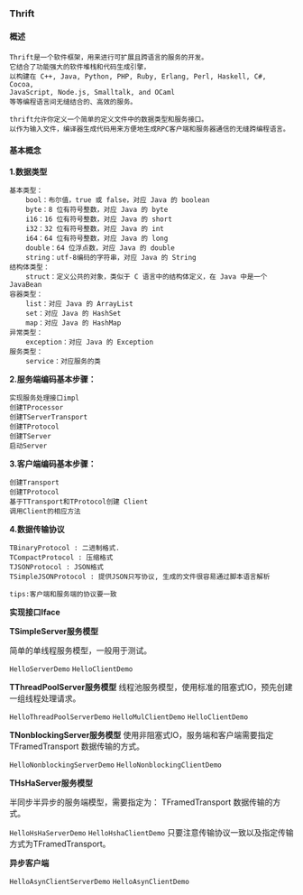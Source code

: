 
### Thrift

#### 概述
```
Thrift是一个软件框架，用来进行可扩展且跨语言的服务的开发。
它结合了功能强大的软件堆栈和代码生成引擎，
以构建在 C++, Java, Python, PHP, Ruby, Erlang, Perl, Haskell, C#, Cocoa, 
JavaScript, Node.js, Smalltalk, and OCaml 
等等编程语言间无缝结合的、高效的服务。

thrift允许你定义一个简单的定义文件中的数据类型和服务接口。
以作为输入文件，编译器生成代码用来方便地生成RPC客户端和服务器通信的无缝跨编程语言。
```

#### 基本概念

**1.数据类型**

```
基本类型：
    bool：布尔值，true 或 false，对应 Java 的 boolean
    byte：8 位有符号整数，对应 Java 的 byte
    i16：16 位有符号整数，对应 Java 的 short
    i32：32 位有符号整数，对应 Java 的 int
    i64：64 位有符号整数，对应 Java 的 long
    double：64 位浮点数，对应 Java 的 double
    string：utf-8编码的字符串，对应 Java 的 String
结构体类型：
    struct：定义公共的对象，类似于 C 语言中的结构体定义，在 Java 中是一个 JavaBean
容器类型：
    list：对应 Java 的 ArrayList
    set：对应 Java 的 HashSet
    map：对应 Java 的 HashMap
异常类型：
    exception：对应 Java 的 Exception
服务类型：
    service：对应服务的类
```

**2.服务端编码基本步骤：**

```
实现服务处理接口impl
创建TProcessor
创建TServerTransport
创建TProtocol
创建TServer
启动Server
```

**3.客户端编码基本步骤：**

```
创建Transport
创建TProtocol
基于TTransport和TProtocol创建 Client
调用Client的相应方法
```

**4.数据传输协议**

```
TBinaryProtocol : 二进制格式.
TCompactProtocol : 压缩格式
TJSONProtocol : JSON格式
TSimpleJSONProtocol : 提供JSON只写协议, 生成的文件很容易通过脚本语言解析

tips:客户端和服务端的协议要一致
```



**实现接口Iface**

**TSimpleServer服务模型**

简单的单线程服务模型，一般用于测试。

`HelloServerDemo`
`HelloClientDemo`


**TThreadPoolServer服务模型**
线程池服务模型，使用标准的阻塞式IO，预先创建一组线程处理请求。

`HelloThreadPoolServerDemo`
`HelloMulClientDemo`
`HelloClientDemo`

**TNonblockingServer服务模型**
使用非阻塞式IO，服务端和客户端需要指定 TFramedTransport 数据传输的方式。

`HelloNonblockingServerDemo`
`HelloNonblockingClientDemo`


**THsHaServer服务模型**

半同步半异步的服务端模型，需要指定为： TFramedTransport 数据传输的方式。

`HelloHsHaServerDemo`
`HelloHshaClientDemo`
只要注意传输协议一致以及指定传输方式为TFramedTransport。


**异步客户端**

`HelloAsynClientServerDemo`
`HelloAsynClientDemo`

